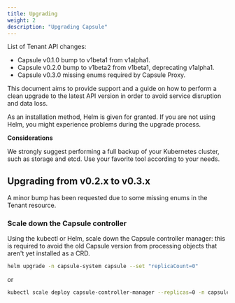 ```yaml
---
title: Upgrading
weight: 2
description: "Upgrading Capsule"
---
```


List of Tenant API changes:

* Capsule v0.1.0 bump to v1beta1 from v1alpha1.
* Capsule v0.2.0 bump to v1beta2 from v1beta1, deprecating v1alpha1.
* Capsule v0.3.0 missing enums required by Capsule Proxy.

This document aims to provide support and a guide on how to perform a clean upgrade to the latest API version in order to avoid service disruption and data loss.

As an installation method, Helm is given for granted. If you are not using Helm, you might experience problems during the upgrade process.

**Considerations**

We strongly suggest performing a full backup of your Kubernetes cluster, such as storage and etcd. Use your favorite tool according to your needs.

## Upgrading from v0.2.x to v0.3.x

A minor bump has been requested due to some missing enums in the Tenant resource.

### Scale down the Capsule controller

Using the kubectl or Helm, scale down the Capsule controller manager: this is required to avoid the old Capsule version from processing objects that aren't yet installed as a CRD.

```bash
helm upgrade -n capsule-system capsule --set "replicaCount=0" 
```

or 

```bash
kubectl scale deploy capsule-controller-manager --replicas=0 -n capsule-system 
```

